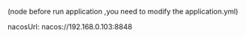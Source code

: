 (node before run application ,you need to modify the application.yml)

nacosUrl: nacos://192.168.0.103:8848
